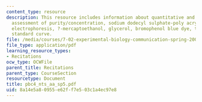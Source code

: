 ```yaml
---
content_type: resource
description: This resource includes information about quantitative and qualitative
  assessment of purity/concentration, sodium dodecyl sulphate-poly acrylamide gel
  electrophoresis, ?-mercaptoethanol, glycerol, bromophenol blue dye, tris and BSA
  standard curve.
file: /media/courses/7-02-experimental-biology-communication-spring-2005/8a14e5a80955e62ff7e503c1a4ec97e8_pbc4_nts_aa_sp5.pdf
file_type: application/pdf
learning_resource_types:
- Recitations
ocw_type: OCWFile
parent_title: Recitations
parent_type: CourseSection
resourcetype: Document
title: pbc4_nts_aa_sp5.pdf
uid: 8a14e5a8-0955-e62f-f7e5-03c1a4ec97e8
---
```

